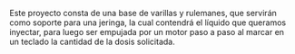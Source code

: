Este proyecto consta de una base de varillas y rulemanes, que servirán como soporte para una jeringa, la cual contendrá el líquido que queramos inyectar, para luego ser empujada por un motor paso a paso al marcar en un teclado la cantidad de la dosis solicitada.

